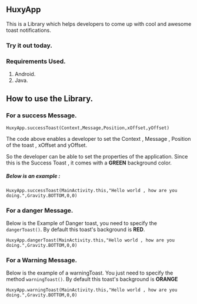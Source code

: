 ## HuxyApp

This is a Library which helps developers to come up with cool and awesome toast notifications.

### Try it out today.

### Requirements Used.
1. Android.
2. Java.

## How to use the Library.

### For a success Message.

```HuxyApp.successToast(Context,Message,Position,xOffset,yOffset)```

The code above enables a developer to set the Context , Message , Position of the toast , xOffset and yOffset.

So the developer can be able to set the properties of the application. Since this is the Success Toast , it comes with a **GREEN** background color.

##### Below is an example :

```HuxyApp.successToast(MainActivity.this,"Hello world , how are you doing.",Gravity.BOTTOM,0,0)```

### For a danger Message.

Below is the Example of Danger toast, you need to specify the `dangerToast()`. By default this toast's background is **RED**.

```HuxyApp.dangerToast(MainActivity.this,"Hello world , how are you doing.",Gravity.BOTTOM,0,0)```

### For a Warning Message.
Below is the example of a warningToast. You just need to specify the method `warningToast()`. By default this toast's background is **ORANGE**

```HuxyApp.warningToast(MainActivity.this,"Hello world , how are you doing.",Gravity.BOTTOM,0,0)```

